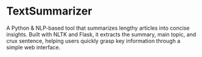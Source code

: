 # TextSummarizer
A Python &amp; NLP-based tool that summarizes lengthy articles into concise insights. Built with NLTK and Flask, it extracts the summary, main topic, and crux sentence, helping users quickly grasp key information through a simple web interface.
